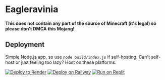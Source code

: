 # Eagleravinia
**This does not contain any part of the source of Minecraft (it's legal) so please don't DMCA this Mojang!**
## Deployment
Simple Node.js app, so use ``node build/index.js`` if self-hosting. Can't self-host or just feeling too lazy? Host on these platforms:

[![Deploy to Render](https://render.com/images/deploy-to-render-button.svg)](https://render.com/deploy?repo=https://github.com/lukasexists/eagleravinia/)
[![Deploy on Railway](https://railway.app/button.svg)](https://railway.app/new/template?template=https%3A%2F%2Fgithub.com%2Flukasexists%2Feagleravinia)
[![Run on Replit](https://raw.githubusercontent.com/BinBashBanana/deploy-buttons/master/buttons/remade/replit.svg)](https://replit.com/github/lukasexists/eagleravinia)
